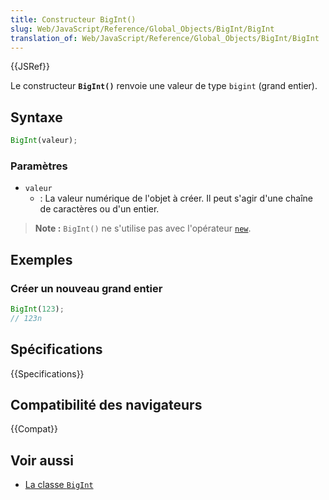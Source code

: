 ```yaml
---
title: Constructeur BigInt()
slug: Web/JavaScript/Reference/Global_Objects/BigInt/BigInt
translation_of: Web/JavaScript/Reference/Global_Objects/BigInt/BigInt
---
```


{{JSRef}}

Le constructeur **`BigInt()`** renvoie une valeur de type `bigint` (grand entier).

## Syntaxe

```js
BigInt(valeur);
```

### Paramètres

- `valeur`
  - : La valeur numérique de l'objet à créer. Il peut s'agir d'une chaîne de caractères ou d'un entier.

> **Note :** `BigInt()` ne s'utilise pas avec l'opérateur [`new`](/fr/docs/Web/JavaScript/Reference/Operators/new).

## Exemples

### Créer un nouveau grand entier

```js
BigInt(123);
// 123n
```

## Spécifications

{{Specifications}}

## Compatibilité des navigateurs

{{Compat}}

## Voir aussi

- [La classe `BigInt`](/fr/docs/Web/JavaScript/Reference/Global_Objects/BigInt)
